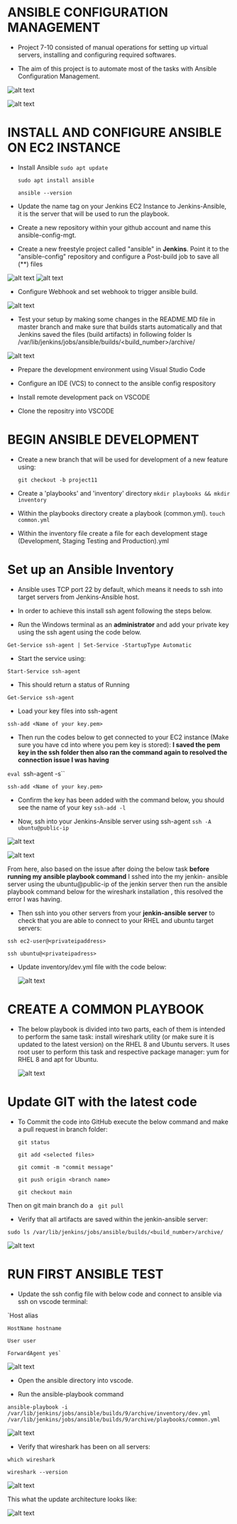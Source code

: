 #  ANSIBLE CONFIGURATION MANAGEMENT

- Project 7-10 consisted of manual operations for setting up virtual servers, installing and configuring required softwares.

- The aim of this project is to automate most of the tasks with Ansible Configuration Management.

![alt text](./Images/Pic%201.jpg)

![alt text](./Images/Pic%202.jpg)


#  INSTALL AND CONFIGURE ANSIBLE ON EC2 INSTANCE

- Install Ansible
	`sudo apt update`

	`sudo apt install ansible`

    `ansible --version`

- Update the name tag on your Jenkins EC2 Instance to Jenkins-Ansible, it is the server that will be used to run the playbook.

- Create a new repository within your github account and name this ansible-config-mgt.

- Create a new freestyle project called "ansible" in **Jenkins**. Point it to the "ansible-config" repository and configure a Post-build job to save all (**) files 

![alt text](./Images/Pic%205.jpg)
![alt text](./Images/Pic%206.jpg)

- Configure Webhook and set webhook to trigger ansible build.

![alt text](./Images/Pic%203.jpg)

- Test your setup by making some changes in the README.MD file in master branch and make sure that builds starts automatically and that Jenkins saved the files (build artifacts) in following folder
ls /var/lib/jenkins/jobs/ansible/builds/<build_number>/archive/

![alt text](./Images/Pic%204.jpg)

- Prepare the development environment using Visual Studio Code

- Configure an IDE (VCS) to connect to the ansible config respository

- Install remote development pack on VSCODE

- Clone the repositry into VSCODE

#  BEGIN ANSIBLE DEVELOPMENT

- Create a new branch that will be used for development of a new feature using:

	`git checkout -b project11`

- Create a 'playbooks' and 'inventory' directory
	`mkdir playbooks && mkdir inventory`

- Within the playbooks directory create a playbook (common.yml).
	`touch common.yml`

 - Within the inventory file create a file for each development stage (Development, Staging Testing and Production).yml

#  Set up an Ansible Inventory

- Ansible uses TCP port 22 by default, which means it needs to ssh into target servers from Jenkins-Ansible host.

- In order to achieve this install ssh agent following the steps below.

- Run the Windows terminal as an **administrator** and add your private key using the ssh agent using the code below.

 `Get-Service ssh-agent | Set-Service -StartupType Automatic`

- Start the service using:

 `Start-Service ssh-agent`

- This should return a status of Running

 `Get-Service ssh-agent`

- Load your key files into ssh-agent

 `ssh-add <Name of your key.pem>`

- Then run the codes below to get connected to your EC2 instance (Make sure you have cd into where you pem key is stored): **I saved the pem key in the ssh folder then also ran the command again to resolved the connection issue I was having**

 `eval `ssh-agent -s``

 `ssh-add <Name of your key.pem>`

- Confirm the key has been added with the command below, you should see the name of your key
	`ssh-add -l`

- Now, ssh into your Jenkins-Ansible server using ssh-agent
 `ssh -A ubuntu@public-ip`

 ![alt text](./Images/Pic%2010.jpg)

![alt text](./Images/Pic%207.jpg)

From here, also based on the issue  after doing the below task **before running my ansible playbook command**  I sshed into the my jenkin- ansible server using the ubuntu@public-ip of the jenkin server then run the ansible playbook command below for the wireshark installation , this resolved the error I was having.

- Then ssh into you other servers from your **jenkin-ansible server** to check that you are able to connect to your RHEL and ubuntu target servers:

 `ssh ec2-user@<privateipaddress>`

 `ssh ubuntu@<privateipadress>`

- Update inventory/dev.yml file with the code below:

	![alt text](./Images/Pic%2014.jpg)
# CREATE A COMMON PLAYBOOK

- The below playbook is divided into two parts, each of them is intended to perform the same task: install wireshark utility (or make sure it is updated to the latest version) on the RHEL 8 and Ubuntu servers. It uses root user to perform this task and respective package manager: yum for RHEL 8 and apt for Ubuntu.

	![alt text](./Images/Pic%2015.jpg)
# Update GIT with the latest code

- To Commit the code into GitHub execute the below command and make a pull request in branch folder:

	`git status`

	`git add <selected files>`

	`git commit -m "commit message"`

	`git push origin <branch name>`

	`git checkout main` 

Then on git main branch do a 	` git pull`

- Verify that all artifacts are saved within the jenkin-ansible server:

 `sudo ls /var/lib/jenkins/jobs/ansible/builds/<build_number>/archive/`

 ![alt text](./Images/Pic%208.jpg)

# RUN FIRST ANSIBLE TEST

- Update the ssh config file with below code and connect to ansible via ssh on vscode terminal:

 `Host alias

    HostName hostname

    User user

    ForwardAgent yes`
	
![alt text](./Images/Pic%209.jpg)

- Open the ansible directory into vscode.

- Run the ansible-playbook command

`ansible-playbook -i /var/lib/jenkins/jobs/ansible/builds/9/archive/inventory/dev.yml /var/lib/jenkins/jobs/ansible/builds/9/archive/playbooks/common.yml`

![alt text](./Images/Pic%2011.jpg)

- Verify that wireshark has been on all servers:

`which wireshark`

`wireshark --version`

![alt text](./Images/Pic%2012.jpg)

This what the update architecture looks like:

![alt text](./Images/Pic%2013.jpg)
